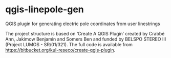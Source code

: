 # qgis-linepole-gen
QGIS plugin for generating electric pole coordinates from user linestrings


The project structure is based on ‘Create A QGIS Plugin’ created by Crabbé Ann, Jakimow Benjamin and Somers Ben and funded by BELSPO STEREO III (Project LUMOS - SR/01/321). 
The full code is available from https://bitbucket.org/kul-reseco/create-qgis-plugin.